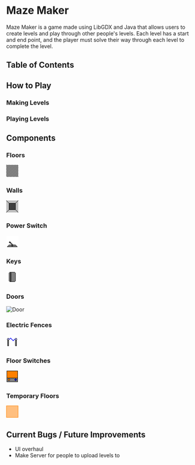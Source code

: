 # Maze Maker
Maze Maker is a game made using LibGDX and Java that allows users to create levels and play through other people's levels. Each level has a start and end point, and the player must solve their way through each level to complete the level.
## Table of Contents
## How to Play
### Making Levels
### Playing Levels
## Components
### Floors
![Floor](/core/assets/floor.png)
### Walls
![Wall](/core/assets/wall.png)
### Power Switch
![Power Switch](/core/assets/power-off.png)
### Keys
![Key](/core/assets/key.png)
### Doors
![Door](/core/assets/door.png)
### Electric Fences
![Electric Fence](/core/assets/electric-fence-enabled.png)
### Floor Switches
![Floor Switches](/core/assets/switch-orange.png)
### Temporary Floors
![Temporary Floor](/core/assets/orange-floor.png)
## Current Bugs / Future Improvements
- UI overhaul
- Make Server for people to upload levels to
